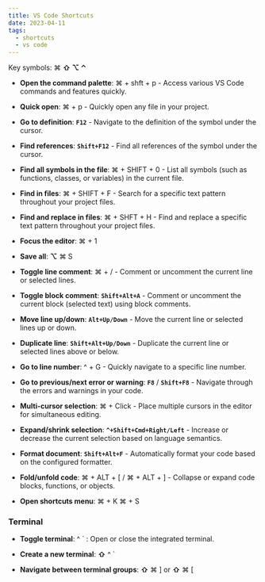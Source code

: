 ```yaml
---
title: VS Code Shortcuts
date: 2023-04-11
tags:
  - shortcuts
  - vs code
---
```


Key symbols: ⌘ **⇧ ⌥ ⌃**

- **Open the command palette**: ⌘ + shft + p - Access various VS Code commands and features quickly.

- **Quick open**: ⌘ + p - Quickly open any file in your project.

- **Go to definition**: **`F12`** - Navigate to the definition of the symbol under the cursor.

- **Find references**: **`Shift+F12`** - Find all references of the symbol under the cursor.

- **Find all symbols in the file**: ⌘ + SHIFT + 0 - List all symbols (such as functions, classes, or variables) in the current file.

- **Find in files**: ⌘ + SHIFT + F - Search for a specific text pattern throughout your project files.

- **Find and replace in files**: ⌘ + SHFT + H - Find and replace a specific text pattern throughout your project files.

- **Focus the editor**: ⌘ + 1

- **Save all**: **⌥** ⌘ S

- **Toggle line comment**: ⌘ + /  - Comment or uncomment the current line or selected lines.

- **Toggle block comment**: **`Shift+Alt+A`** - Comment or uncomment the current block (selected text) using block comments.

- **Move line up/down**: **`Alt+Up/Down`** - Move the current line or selected lines up or down.

- **Duplicate line**: **`Shift+Alt+Up/Down`** - Duplicate the current line or selected lines above or below.

- **Go to line number**: ^ + G - Quickly navigate to a specific line number.

- **Go to previous/next error or warning**: **`F8`** / **`Shift+F8`** - Navigate through the errors and warnings in your code.

- **Multi-cursor selection**: ⌘ + Click  - Place multiple cursors in the editor for simultaneous editing.

- **Expand/shrink selection**:  **`^+Shift+Cmd+Right/Left`** - Increase or decrease the current selection based on language semantics.

- **Format document**: **`Shift+Alt+F`** - Automatically format your code based on the configured formatter.

- **Fold/unfold code**: ⌘ + ALT + [  / ⌘ + ALT + ] - Collapse or expand code blocks, functions, or objects.

- **Open shortcuts menu**: ⌘ + K ⌘ + S

### Terminal

- **Toggle terminal**: ^ ` : Open or close the integrated terminal.

- **Create a new terminal**: **⇧** ^ ` 

- **Navigate between terminal groups**: **⇧** ⌘ ] or **⇧** ⌘ [

